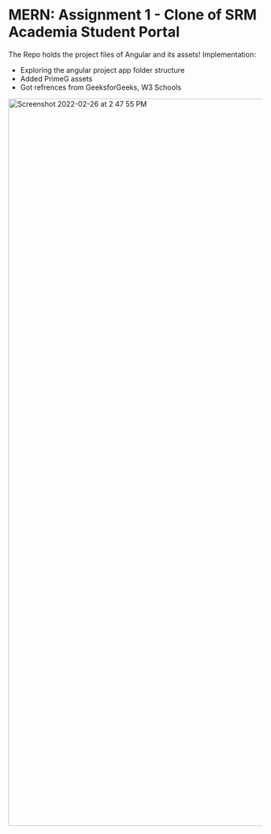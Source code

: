# MERN: Assignment 1 - Clone of SRM Academia Student Portal

The Repo holds the project files of Angular and its assets!
Implementation:

- Exploring the angular project app folder structure
- Added PrimeG assets
- Got refrences from GeeksforGeeks, W3 Schools

<img width="1440" alt="Screenshot 2022-02-26 at 2 47 55 PM" src="https://user-images.githubusercontent.com/51241123/155837985-4e0da183-c9fc-491d-ba7f-002a3a626f80.png">
